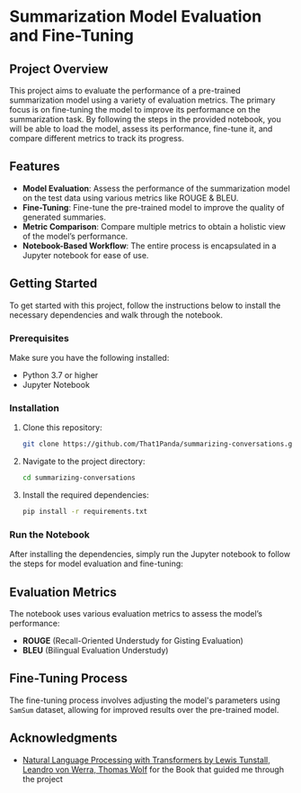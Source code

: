 # Summarization Model Evaluation and Fine-Tuning

## Project Overview

This project aims to evaluate the performance of a pre-trained summarization model using a variety of evaluation metrics. The primary focus is on fine-tuning the model to improve its performance on the summarization task. By following the steps in the provided notebook, you will be able to load the model, assess its performance, fine-tune it, and compare different metrics to track its progress.

## Features

- **Model Evaluation**: Assess the performance of the summarization model on the test data using various metrics like ROUGE & BLEU.
- **Fine-Tuning**: Fine-tune the pre-trained model to improve the quality of generated summaries.
- **Metric Comparison**: Compare multiple metrics to obtain a holistic view of the model’s performance.
- **Notebook-Based Workflow**: The entire process is encapsulated in a Jupyter notebook for ease of use.

## Getting Started

To get started with this project, follow the instructions below to install the necessary dependencies and walk through the notebook.

### Prerequisites

Make sure you have the following installed:

- Python 3.7 or higher
- Jupyter Notebook

### Installation

1. Clone this repository:

   ```bash
   git clone https://github.com/That1Panda/summarizing-conversations.git
   ```

2. Navigate to the project directory:

   ```bash
   cd summarizing-conversations
   ```

3. Install the required dependencies:

   ```bash
   pip install -r requirements.txt
   ```

### Run the Notebook

After installing the dependencies, simply run the Jupyter notebook to follow the steps for model evaluation and fine-tuning:


## Evaluation Metrics

The notebook uses various evaluation metrics to assess the model’s performance:

- **ROUGE** (Recall-Oriented Understudy for Gisting Evaluation)
- **BLEU** (Bilingual Evaluation Understudy)

## Fine-Tuning Process

The fine-tuning process involves adjusting the model's parameters using `SamSum` dataset, allowing for improved results over the pre-trained model.

## Acknowledgments

- [Natural Language Processing with Transformers by Lewis Tunstall, Leandro von Werra, Thomas Wolf](https://www.oreilly.com/library/view/natural-language-processing/9781098136789/) for the Book that guided me through the project

